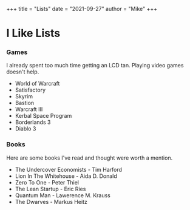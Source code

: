 +++
title = "Lists"
date = "2021-09-27"
author = "Mike"
+++

# I Like Lists

### Games

I already spent too much time getting an LCD tan. Playing video games doesn't help.

- World of Warcraft
- Satisfactory
- Skyrim
- Bastion
- Warcraft III
- Kerbal Space Program
- Borderlands 3
- Diablo 3

### Books

Here are some books I've read and thought were worth a mention.

- The Undercover Economists - Tim Harford
- Lion In The Whitehouse - Aida D. Donald
- Zero To One - Peter Thiel
- The Lean Startup - Eric Ries
- Quantum Man - Lawerence M. Krauss
- The Dwarves - Markus Heitz
